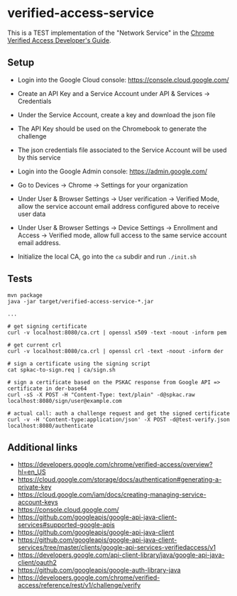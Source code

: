 # verified-access-service

This is a TEST implementation of the "Network Service" in the
[Chrome Verified Access Developer's Guide](https://developers.google.com/chrome/verified-access/developer-guide).

## Setup

- Login into the Google Cloud console: https://console.cloud.google.com/
- Create an API Key and a Service Account under API & Services -> Credentials
- Under the Service Account, create a key and download the json file
- The API Key should be used on the Chromebook to generate the challenge
- The json credentials file associated to the Service Account will be used by this service

- Login into the Google Admin console: https://admin.google.com/
- Go to Devices -> Chrome -> Settings for your organization
- Under User & Browser Settings -> User verification -> Verified Mode, allow the
  service account email address configured above to receive user data
- Under User & Browser Settings -> Device Settings -> Enrollment and Access -> Verified mode,
  allow full access to the same service account email address. 

- Initialize the local CA, go into the `ca` subdir and run `./init.sh`

## Tests

```
mvn package
java -jar target/verified-access-service-*.jar

...

# get signing certificate
curl -v localhost:8080/ca.crt | openssl x509 -text -noout -inform pem

# get current crl
curl -v localhost:8080/ca.crl | openssl crl -text -noout -inform der

# sign a certificate using the signing script
cat spkac-to-sign.req | ca/sign.sh 

# sign a certificate based on the PSKAC response from Google API => certificate in der-base64
curl -sS -X POST -H "Content-Type: text/plain" -d@spkac.raw localhost:8080/sign/user@example.com

# actual call: auth a challenge request and get the signed certificate
curl -v -H 'Content-type:application/json' -X POST -d@test-verify.json localhost:8080/authenticate
```

## Additional links
- https://developers.google.com/chrome/verified-access/overview?hl=en_US
- https://cloud.google.com/storage/docs/authentication#generating-a-private-key
- https://cloud.google.com/iam/docs/creating-managing-service-account-keys
- https://console.cloud.google.com/
- https://github.com/googleapis/google-api-java-client-services#supported-google-apis
- https://github.com/googleapis/google-api-java-client
- https://github.com/googleapis/google-api-java-client-services/tree/master/clients/google-api-services-verifiedaccess/v1
- https://developers.google.com/api-client-library/java/google-api-java-client/oauth2
- https://github.com/googleapis/google-auth-library-java
- https://developers.google.com/chrome/verified-access/reference/rest/v1/challenge/verify
